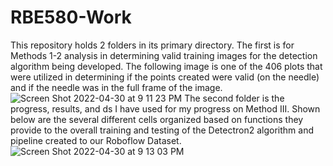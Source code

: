 # RBE580-Work

This repository holds 2 folders in its primary directory. The first is for Methods 1-2 analysis 
in determining valid training images for the detection algorithm being developed. The following
image is one of the 406 plots that were utilized in determining if the points created were valid
(on the needle) and if the needle was in the full frame of the image. 
![Screen Shot 2022-04-30 at 9 11 23 PM](https://user-images.githubusercontent.com/81708456/166127938-59ba2c85-a6ed-4057-8d3c-405e913cb2d2.png)
The second folder is the progress, results, and ds I have used for my progress on Method III. Shown
below are the several different cells organized based on functions they provide to the overall
training and testing of the Detectron2 algorithm and pipeline created to our Roboflow Dataset.
![Screen Shot 2022-04-30 at 9 13 03 PM](https://user-images.githubusercontent.com/81708456/166127975-7646ee19-ede4-4958-b981-3b5bfd09a710.png)

